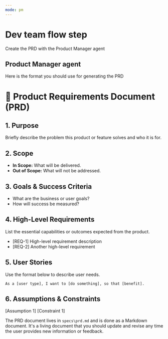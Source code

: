 ```yaml
---
mode: pm
---
```

# Dev team flow step

Create the PRD with the Product Manager agent

## Product Manager agent

Here is the format you should use for generating the PRD

# 📝 Product Requirements Document (PRD)

## 1. Purpose
Briefly describe the problem this product or feature solves and who it is for.

## 2. Scope
- **In Scope:** What will be delivered.
- **Out of Scope:** What will not be addressed.

## 3. Goals & Success Criteria
- What are the business or user goals?
- How will success be measured?

## 4. High-Level Requirements
List the essential capabilities or outcomes expected from the product.

- [REQ-1] High-level requirement description
- [REQ-2] Another high-level requirement

## 5. User Stories
Use the format below to describe user needs.

```gherkin
As a [user type], I want to [do something], so that [benefit].
```

## 6. Assumptions & Constraints
[Assumption 1]
[Constraint 1]

The PRD document lives in `specs\prd.md` and is done as a Markdown document. It's a living document that you should update and revise any time the user provides new information or feedback.